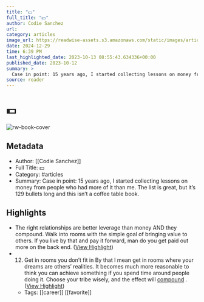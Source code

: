 ```yaml
---
title: "💵"
full_title: "💵"
author: Codie Sanchez
url: 
category: articles
image_url: https://readwise-assets.s3.amazonaws.com/static/images/article4.6bc1851654a0.png
date: 2024-12-29
time: 6:39 PM
last_highlighted_date: 2023-10-13 08:55:43.634336+00:00
published_date: 2023-10-12
summary: >
  Case in point: 15 years ago, I started collecting lessons on money from people who had more of it than me. The list is great, but it’s 129 bullets long and this isn’t a coffee table book.
source: reader
---
```

# 💵

![rw-book-cover](https://readwise-assets.s3.amazonaws.com/static/images/article4.6bc1851654a0.png)

## Metadata
- Author: [[Codie Sanchez]]
- Full Title: 💵
- Category: #articles
- Summary: Case in point: 15 years ago, I started collecting lessons on money from people who had more of it than me. The list is great, but it’s 129 bullets long and this isn’t a coffee table book.

## Highlights
- The right relationships are better leverage than money AND they compound.
  Walk into rooms with the simple goal of bringing value to others. If you live by that and pay it forward, man do you get paid out more on the back end. ([View Highlight](https://read.readwise.io/read/01hcm3w2g77sjy4nqa9254pyaz))
- 12. Get in rooms you don’t fit in
  By that I mean get in rooms where your dreams are others’ realities.
  It becomes much more reasonable to think you can achieve something if you spend time around people doing it. Choose your tribe wisely, and the effect will [compound](https://click.convertkit-mail4.com/e5uk8m8klvs7hp5lq6pc5f7p2mw22/owhkhqhr84ve76cv/aHR0cHM6Ly9qYW1lc2NsZWFyLmNvbS9ib29rLXN1bW1hcmllcy90aGUtY29tcG91bmQtZWZmZWN0) . ([View Highlight](https://read.readwise.io/read/01hcm3zaz08tje5bnfe09awqgz))
    - Tags: [[career]] [[favorite]] 


